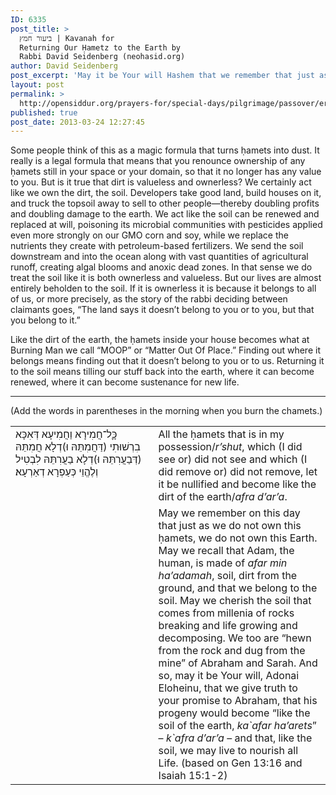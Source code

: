 ```yaml
---
ID: 6335
post_title: >
  ביעור חמץ | Kavanah for
  Returning Our Ḥametz to the Earth by
  Rabbi David Seidenberg (neohasid.org)
author: David Seidenberg
post_excerpt: 'May it be Your will Hashem that we remember that just as we do not own this ḥametz, we do not own this earth. May we once again recall that Adam, the human, is made of <em>afar</em>, soil, dirt, and that God’s promise Abraham that his progeny will become “like the dirt of the earth,” in Aramaic, <em>afra d’ar’a</em>, means that we must live to nourish all Life.'
layout: post
permalink: >
  http://opensiddur.org/prayers-for/special-days/pilgrimage/passover/erev-pesach/kavanah-for-returning-our-hametz-to-the-earth/
published: true
post_date: 2013-03-24 12:27:45
---
```

Some people think of this as a magic formula that turns ḥamets into dust. It really is a legal formula that means that you renounce ownership of any ḥamets still in your space or your domain, so that it no longer has any value to you. But is it true that dirt is valueless and ownerless? We certainly act like we own the dirt, the soil. Developers take good land, build houses on it, and truck the topsoil away to sell to other people—thereby doubling profits and doubling damage to the earth. We act like the soil can be renewed and replaced at will, poisoning its microbial communities with pesticides applied even more strongly on our GMO corn and soy, while we replace the nutrients they create with petroleum-based fertilizers. We send the soil downstream and into the ocean along with vast quantities of agricultural runoff, creating algal blooms and anoxic dead zones. In that sense we do treat the soil like it is both ownerless and valueless. But our lives are almost entirely beholden to the soil. If it is ownerless it is because it belongs to all of us, or more precisely, as the story of the rabbi deciding between claimants goes, “The land says it doesn’t belong to you or to you, but that you belong to it.”

Like the dirt of the earth, the ḥamets inside your house becomes what at Burning Man we call “MOOP” or “Matter Out Of Place.” Finding out where it belongs means finding out that it doesn’t belong to you or to us. Returning it to the soil means tilling our stuff back into the earth, where it can become renewed, where it can become sustenance for new life.

<hr />

<div class="english">(Add the words in parentheses in the morning when you burn the chamets.)</div>

<table style="margin-left: auto;margin-right: auto;">
<tbody>
<tr>
<td style="vertical-align:top;" width="44%">
<div class="liturgy"><span  lang="he">
כָׇּל־חֲמִירָא וַחֲמִיעָא דְּאִכָּא בִרְשׁוּתִי (דַּחֲמִתֵּהּ וּ)דְלָא חֲמִתֵּהּ (דְּבַעֲרִתֵּהּ וּ)דְלָא בַעֲרִתֵּהּ לִבְטִיל וְלֶהֱוֵי כְּעַפְרָא דְאַרְעָא׃
</span></div></td>
 
<td style="vertical-align:top;" width="53%"><div class="english">
All the ḥamets that is in my possession/<em>r’shut</em>, which (I did see or) did not see and which (I did remove or) did not remove, let it be nullified and become like the dirt of the earth/<em>afra d’ar’a</em>.
</div></td></tr>

<tr>
<td style="vertical-align:top;" width="44%">
<div class="liturgy"><span  lang="he">

</span></div></td>
 
<td style="vertical-align:top;" width="53%"><div class="english">
May we remember on this day that just as we do not own this ḥamets, we do not own this Earth. May we recall that Adam, the human, is made of <em>afar min ha’adamah</em>, soil, dirt from the ground, and that we belong to the soil. May we cherish the soil that comes from millenia of rocks breaking and life growing and decomposing. We too are “hewn from the rock and dug from the mine” of Abraham and Sarah. And so, may it be Your will, Adonai Eloheinu, that we give truth to your promise to Abraham, that his progeny would become “like the soil of the earth,<em> ka`afar ha’arets</em>” – <em>k`afra d’ar’a</em> – and that, like the soil, we may live to nourish all Life. (based on Gen 13:16 and Isaiah 15:1-2)
</div></td></tr>
</tbody></tbody></tbody></table>